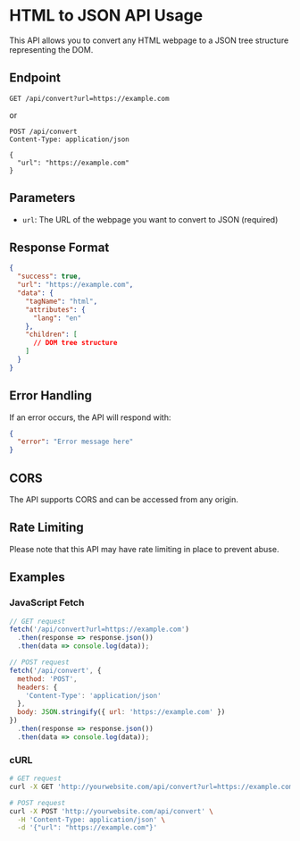 
# HTML to JSON API Usage

This API allows you to convert any HTML webpage to a JSON tree structure representing the DOM.

## Endpoint

```
GET /api/convert?url=https://example.com
```

or

```
POST /api/convert
Content-Type: application/json

{
  "url": "https://example.com"
}
```

## Parameters

- `url`: The URL of the webpage you want to convert to JSON (required)

## Response Format

```json
{
  "success": true,
  "url": "https://example.com",
  "data": {
    "tagName": "html",
    "attributes": {
      "lang": "en"
    },
    "children": [
      // DOM tree structure
    ]
  }
}
```

## Error Handling

If an error occurs, the API will respond with:

```json
{
  "error": "Error message here"
}
```

## CORS

The API supports CORS and can be accessed from any origin.

## Rate Limiting

Please note that this API may have rate limiting in place to prevent abuse.

## Examples

### JavaScript Fetch

```javascript
// GET request
fetch('/api/convert?url=https://example.com')
  .then(response => response.json())
  .then(data => console.log(data));

// POST request
fetch('/api/convert', {
  method: 'POST',
  headers: {
    'Content-Type': 'application/json'
  },
  body: JSON.stringify({ url: 'https://example.com' })
})
  .then(response => response.json())
  .then(data => console.log(data));
```

### cURL

```bash
# GET request
curl -X GET 'http://yourwebsite.com/api/convert?url=https://example.com'

# POST request
curl -X POST 'http://yourwebsite.com/api/convert' \
  -H 'Content-Type: application/json' \
  -d '{"url": "https://example.com"}'
```
